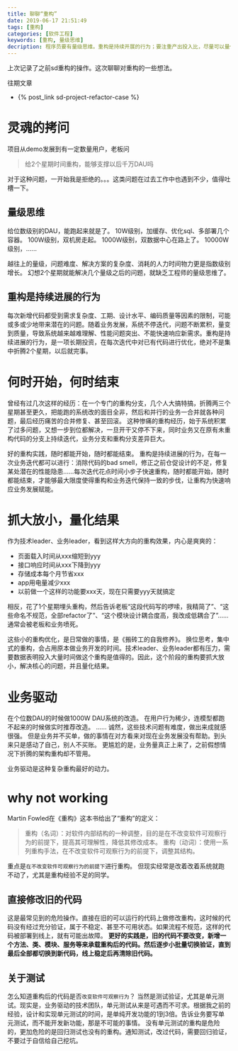 ```yaml
---
title: 聊聊“重构”
date: 2019-06-17 21:51:49
tags: [重构]
categories: [软件工程]
keywords: [重构, 量级思维]
decription: 程序员要有量级思维。重构是持续开展的行为；要注重产出投入比，尽量可以量化结果。避免进行伤筋动骨的重构，导致业务停滞。避免直接修改原有代码，新建方法，逐个替换，随时都可以停止重构。
---
```


上次记录了之前sd重构的操作。这次聊聊对重构的一些想法。

往期文章
- {% post_link sd-project-refactor-case %}

# 灵魂的拷问

项目从demo发展到有一定数量用户，老板问
>给2个星期时间重构，能够支撑以后千万DAU吗

对于这种问题，一开始我是拒绝的。。。这类问题在过去工作中也遇到不少，值得吐槽一下。
<!-- more -->
## 量级思维

给位数级别的DAU，能跑起来就是了。
10W级别，加缓存、优化sql、多部署几个容器。
100W级别，双机房走起。
1000W级别，双数据中心在路上了。
10000W级别，......

越往上的量级，问题难度、解决方案的复杂度、消耗的人力时间物力更是指数级别增长。
幻想2个星期就能解决几个量级之后的问题，就缺乏工程师的量级思维了。

## 重构是持续进展的行为

每次新增代码都受到需求复杂度、工期、设计水平、编码质量等因素的限制，可能或多或少地带来潜在的问题。随着业务发展，系统不停迭代，问题不断累积，量变到质量，导致系统越来越难理解、性能问题突出、不能快速响应新需求。重构是持续进展的行为，是一项长期投资，在每次迭代中对已有代码进行优化，绝对不是集中折腾2个星期，以后就完事。

# 何时开始，何时结束

曾经有过几次这样的经历：在一个专门的重构分支，几个人大搞特搞，折腾两三个星期甚至更久，把能跑的系统改的面目全非，然后和并行的业务一合并就各种问题，最后经历痛苦的合并修复、甚至回滚。
这种惨痛的重构经历，始于系统积累了过多问题，又想一步到位都解决，一旦开干又停不下来，同时业务又在原有未重构代码的分支上持续迭代，业务分支和重构分支差异巨大。

好的重构实践，随时都能开始，随时都能结束。
重构是持续进展的行为，在每一次业务迭代都可以进行：消除代码的bad smell，修正之前仓促设计的不足，修复某处潜在的性能隐患……每次迭代花点时间小步子快速重构，随时都能开始，随时都能结束，才能够最大限度使得重构和业务迭代保持一致的步伐，让重构为快速响应业务发展赋能。

# 抓大放小，量化结果

作为技术leader、业务leader，看到这样大方向的重构效果，内心是爽爽的：
- 页面载入时间从xxx缩短到yyy
- 接口响应时间从xxx下降到yyy
- 存储成本每个月节省xxx
- app用电量减少xxx
- 以前做一个这样的功能要xxx天，现在只需要yyy天就搞定

相反，花了1个星期埋头重构，然后告诉老板“这段代码写的啰嗦，我精简了”、“这些命名不规范，全部refactor了”、“这个模块设计耦合度高，我改成低耦合了”……通常会被老板和业务喷死。

这些小的重构优化，是日常做的事情，是《搬砖工的自我修养》。
换位思考，集中式的重构，会占用原本做业务开发的时间。技术leader、业务leader都有压力，需要数据表明投入大量时间做这个重构是值得的。因此，这个阶段的重构要抓大放小，解决核心的问题，并且量化结果。

# 业务驱动

在个位数DAU的时候做1000W DAU系统的改造。
在用户行为稀少，连模型都跑不起来的时候做实时推荐改造。
……
诚然，这些技术问题有难度，做出来成就感很强。
但是业务并不买单，做的事情在对方看来对现在业务发展没有帮助。到头来只是感动了自己，别人不买账。
更尴尬的是，业务量真正上来了，之前假想情况下折腾的架构重构却不管用。

业务驱动是这种复杂重构最好的动力。

# why not working

Martin Fowled在《重构》这本书给出了“重构”的定义：
>重构（名词）：对软件内部结构的一种调整，目的是在不改变软件可观察行为的前提下，提高其可理解性，降低其修改成本。
>重构（动词）：使用一系列重构手法，在不改变软件可观察行为的前提下，调整其结构。

重点是`在不改变软件可观察行为的前提下`进行重构。
但现实经常是改着改着系统就跑不动了，尤其是重构经验不足的同学。

## 直接修改旧的代码

这是最常见到的危险操作。直接在旧的可以运行的代码上做修改重构，这时候的代码没有经过充分验证，属于不稳定、甚至不可用状态。如果流程不规范，这样的代码被部署到线上，就有可能出故障。
**更好的实践是，旧的代码不要改变，新增一个方法、类、模块、服务等来承载重构后的代码。然后逐步小批量切换验证，直到最后全部都切换到新代码，线上稳定后再清除旧代码。**

## 关于测试

怎么知道重构后的代码是否`改变软件可观察行为`？
当然是测试验证，尤其是单元测试。现实是，业务驱动的技术团队，单元测试从来是可遇而不可求。根据我之前的经验，设计和实现单元测试的时间，是单纯开发功能的1到3倍。告诉业务要写单元测试，而不能开发新功能，那是不可能的事情。
没有单元测试的重构是危险的，更加危险的是回归测试也没有的重构。通知测试，改过代码，需要回归验证，不要过于自信给自己挖坑。








